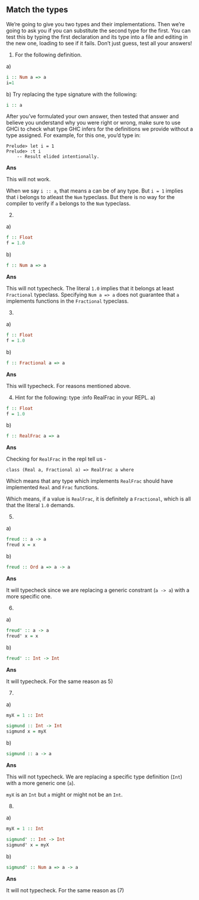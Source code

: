 ## Match the types

We’re going to give you two types and their implementations. Then we’re going to ask you if you can substitute the second type for the first. You can test this by typing the first declaration and its type into a file and editing in the new one, loading to see if it fails. Don’t just guess, test all your answers!

1. For the following definition. 

a) 
```haskell
i :: Num a => a
i=1
```

b) Try replacing the type signature with the following:

```haskell
i :: a
```

After you’ve formulated your own answer, then tested that answer and believe you understand why you were right or wrong, make sure to use GHCi to check what type GHC infers for the definitions we provide without a type assigned. For example, for this one, you’d type in:

```
Prelude> let i = 1
Prelude> :t i
    -- Result elided intentionally.
```

**Ans**

This will not work.

When we say `i :: a`, that means a can be of any type. But `i = 1` implies that i belongs to atleast the `Num` typeclass.
But there is no way for the compiler to verify if `a` belongs to the `Num` typeclass.

2. 
a) 
```haskell
f :: Float 
f = 1.0
```

b) 
```haskell
f :: Num a => a
```

**Ans**

This will not typecheck. The literal `1.0` implies that it belongs at least `Fractional` typeclass. Specifying `Num a => a` does not guarantee that `a` implements functions in the `Fractional` typeclass. 

3. 

a)

```haskell
f :: Float
f = 1.0
```

b) 
```haskell
f :: Fractional a => a
```

**Ans**

This will typecheck. For reasons mentioned above.

4. Hint for the following: type :info RealFrac in your REPL.
a) 
```haskell
f :: Float
f = 1.0
```

b) 
```haskell
f :: RealFrac a => a
```

**Ans**

Checking for `RealFrac` in the repl tell us - 

```
class (Real a, Fractional a) => RealFrac a where
```

Which means that any type which implements `RealFrac` should have implemented `Real` and `Frac` functions.

Which means, if a value is `RealFrac`, it is definitely a `Fractional`, which is all that the literal `1.0` demands.


5.
a)
```haskell
freud :: a -> a 
freud x = x
```

b) 
```haskell
freud :: Ord a => a -> a
```

**Ans**

It will typecheck since we are replacing a generic constrant (`a -> a`) with a more specific one.

6.
a)
```haskell
freud' :: a -> a 
freud' x = x
```

b)
```haskell
freud' :: Int -> Int
```

**Ans**

It will typecheck. For the same reason as 5)

7.
a)
```haskell
myX = 1 :: Int

sigmund :: Int -> Int 
sigmund x = myX
```

b)
```haskell
sigmund :: a -> a
```

**Ans**

This will not typecheck. We are replacing a specific type definition (`Int`) with a more generic one (`a`).

`myX` is an `Int` but `a` might or might not be an `Int`.

8.
a)
```haskell
myX = 1 :: Int 

sigmund' :: Int -> Int
sigmund' x = myX
```

b)
```haskell
sigmund' :: Num a => a -> a
```

**Ans**

It will not typecheck. For the same reason as (7)